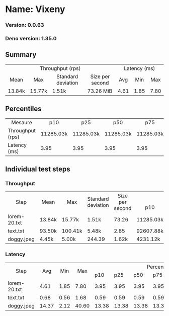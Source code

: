 # Name: Vixeny 
  
  ### Version: 0.0.63
  ### Deno version: 1.35.0

## Summary
<table>
<tr>
    <td align="center" colspan="4">Throughput (rps)</td>
    <td align="center" colspan="3">Latency (ms)</td>
</tr>
<tr>
    <td align="center">Mean</td>
    <td align="center">Max</td>
    <td align="center">Standard deviation</td>
    <td align="center">Size per second</td>
    <td align="center">Avg</td>
    <td align="center">Min</td>
    <td align="center">Max</td>
</tr>
<tr>
    <td>13.84k</td>
    <td>15.77k</td>
    <td>1.51k</td>
    <td>73.26 MiB</td>
    <td>4.61</td>
    <td>1.85</td>
    <td>7.80</td>
</tr>
</table>

## Percentiles

<table>
<tr>
  <td align="center">Mesaure</td>
  <td align="center">p10</td>
  <td align="center">p25</td>
  <td align="center">p50</td>
  <td align="center">p75</td>
  <td align="center">p90</td>
  <td align="center">p95</td>
  <td align="center">p99</td>
</tr>
<tr>
  <td>Throughput (rps)</td>
  <td>11285.03k</td>
  <td>11285.03k</td>
  <td>11285.03k</td>
  <td>11285.03k</td>
  <td>15173.48k</td>
  <td>15309.32k</td>
  <td>15768.07k</td>
</tr>
<tr>
  <td>Latency (ms)</td>
  <td>3.95</td>
  <td>3.95</td>
  <td>3.95</td>
  <td>3.95</td>
  <td>5.49</td>
  <td>6.36</td>
  <td>7.02</td>
</tr>
</table>

## Individual test steps

### Throughput

<table>
<tr>
  <td align="center" rowspan="2">Step</td>
  <td align="center" rowspan="2">Mean</td>
  <td align="center" rowspan="2">Max</td>
  <td align="center" rowspan="2">Standard deviation</td>
  <td align="center" rowspan="2">Size per second</td>
  <td align="center" colspan="7">Percentiles</td>
</tr>
<tr>
  <!-- still Step -->
  <!-- still Mean -->
  <!-- still Max -->
  <!-- still Standard deviation -->
  <!-- still Size per second -->
  <td align="center">p10</td>
  <td align="center">p25</td>
  <td align="center">p50</td>
  <td align="center">p75</td>
  <td align="center">p90</td>
  <td align="center">p95</td>
  <td align="center">p99</td>
</tr>
<tr>
  <td>lorem-20.txt</td>
  <td>13.84k</td>
  <td>15.77k</td>
  <td>1.51k</td>
  <td>73.26</td>
  <td>11285.03k</td>
  <td>11285.03k</td>
  <td>11285.03k</td>
  <td>11285.03k</td>
  <td>15173.48k</td>
  <td>15309.32k</td>
  <td>15768.07k</td>
</tr><tr>
  <td>text.txt</td>
  <td>93.50k</td>
  <td>100.41k</td>
  <td>5.48k</td>
  <td>2.85</td>
  <td>92607.88k</td>
  <td>92607.88k</td>
  <td>92607.88k</td>
  <td>92607.88k</td>
  <td>99832.62k</td>
  <td>100409.84k</td>
  <td>100409.84k</td>
</tr><tr>
  <td>doggy.jpeg</td>
  <td>4.45k</td>
  <td>5.00k</td>
  <td>244.39</td>
  <td>1.62k</td>
  <td>4231.12k</td>
  <td>4231.12k</td>
  <td>4231.12k</td>
  <td>4231.12k</td>
  <td>4705.96k</td>
  <td>4744.73k</td>
  <td>4831.26k</td>
</tr></table>

### Latency

<table>
<tr>
  <td align="center" rowspan="2">Step</td>
  <td align="center" rowspan="2">Avg</td>
  <td align="center" rowspan="2">Min</td>
  <td align="center" rowspan="2">Max</td>
  <td align="center" colspan="7">Percentiles</td>
</tr>
<tr>
  <!-- still Avg -->
  <!-- still Min -->
  <!-- still Max -->
  <td>p10</td>
  <td>p25</td>
  <td>p50</td>
  <td>p75</td>
  <td>p90</td>
  <td>p95</td>
  <td>p99</td>
</tr>
<tr>
  <td>lorem-20.txt</td>
  <td>4.61</td>
  <td>1.85</td>
  <td>7.80</td>
  <td>3.95</td>
  <td>3.95</td>
  <td>3.95</td>
  <td>3.95</td>
  <td>5.49</td>
  <td>6.36</td>
  <td>7.02</td>
</tr><tr>
  <td>text.txt</td>
  <td>0.68</td>
  <td>0.56</td>
  <td>1.68</td>
  <td>0.59</td>
  <td>0.59</td>
  <td>0.59</td>
  <td>0.59</td>
  <td>0.79</td>
  <td>0.88</td>
  <td>0.97</td>
</tr><tr>
  <td>doggy.jpeg</td>
  <td>14.37</td>
  <td>2.12</td>
  <td>40.60</td>
  <td>13.38</td>
  <td>13.38</td>
  <td>13.38</td>
  <td>13.38</td>
  <td>15.75</td>
  <td>15.98</td>
  <td>16.63</td>
</tr></table>